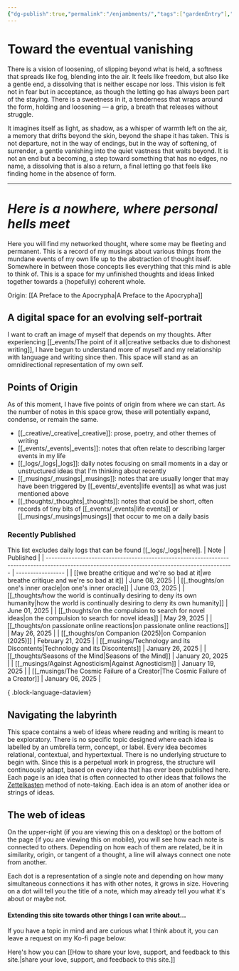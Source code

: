```yaml
---
{"dg-publish":true,"permalink":"/enjambments/","tags":["gardenEntry"],"noteIcon":""}
---
```


# Toward the eventual vanishing
There is a vision of loosening, of slipping beyond what is held, a softness that spreads like fog, blending into the air. It feels like freedom, but also like a gentle end, a dissolving that is neither escape nor loss. This vision is felt not in fear but in acceptance, as though the letting go has always been part of the staying. There is a sweetness in it, a tenderness that wraps around the form, holding and loosening — a grip, a breath that releases without struggle.

It imagines itself as light, as shadow, as a whisper of warmth left on the air, a memory that drifts beyond the skin, beyond the shape it has taken. This is not departure, not in the way of endings, but in the way of softening, of surrender, a gentle vanishing into the quiet vastness that waits beyond. It is not an end but a becoming, a step toward something that has no edges, no name, a dissolving that is also a return, a final letting go that feels like finding home in the absence of form.

---
# *Here is a nowhere, where personal hells meet*

Here you will find my networked thought, where some may be fleeting and permanent. This is a record of my musings about various things from the mundane events of my own life up to the abstraction of thought itself. Somewhere in between those concepts lies everything that this mind is able to think of. This is a space for my unfinished thoughts and ideas linked together towards a (hopefully) coherent whole.

Origin: [[A Preface to the Apocrypha\|A Preface to the Apocrypha]]

## A digital space for an evolving self-portrait
I want to craft an image of myself that depends on my thoughts. After experiencing 
[[_events/The point of it all\|creative setbacks due to dishonest writing]], I have begun to understand more of myself and my relationship with language and writing since then. This space will stand as an omnidirectional representation of my own self.

## Points of Origin
As of this moment, I have five points of origin from where we can start. As the number of notes in this space grow, these will potentially expand, condense, or remain the same.

* [[_creative/_creative\|_creative]]: prose, poetry, and other themes of writing
* [[_events/_events\|_events]]: notes that often relate to describing larger events in my life
* [[_logs/_logs\|_logs]]: daily notes focusing on small moments in a day or unstructured ideas that I'm thinking about recently
* [[_musings/_musings\|_musings]]: notes that are usually longer that may have been triggered by [[_events/_events\|life events]] as what was just mentioned above
* [[_thoughts/_thoughts\|_thoughts]]: notes that could be short, often records of tiny bits of [[_events/_events\|life events]] or [[_musings/_musings\|musings]] that occur to me on a daily basis

### Recently Published


<div class="transclusion internal-embed is-loaded"><div class="markdown-embed">



This list excludes daily logs that can be found [[_logs/_logs\|here]].
| Note                                                                                                                                            | Published         |
| ----------------------------------------------------------------------------------------------------------------------------------------------- | ----------------- |
| [[we breathe critique and we're so bad at it\|we breathe critique and we're so bad at it]]                                                   | June 08, 2025     |
| [[_thoughts/on one's inner oracle\|on one's inner oracle]]                                                                                   | June 03, 2025     |
| [[_thoughts/how the world is continually desiring to deny its own humanity\|how the world is continually desiring to deny its own humanity]] | June 01, 2025     |
| [[_thoughts/on the compulsion to search for novel ideas\|on the compulsion to search for novel ideas]]                                       | May 29, 2025      |
| [[_thoughts/on passionate online reactions\|on passionate online reactions]]                                                                 | May 26, 2025      |
| [[_thoughts/on Companion (2025)\|on Companion (2025)]]                                                                                       | February 21, 2025 |
| [[_musings/Technology and its Discontents\|Technology and its Discontents]]                                                                  | January 26, 2025  |
| [[_thoughts/Seasons of the Mind\|Seasons of the Mind]]                                                                                       | January 20, 2025  |
| [[_musings/Against Agnosticism\|Against Agnosticism]]                                                                                        | January 19, 2025  |
| [[_musings/The Cosmic Failure of a Creator\|The Cosmic Failure of a Creator]]                                                                | January 06, 2025  |

{ .block-language-dataview}


</div></div>


## Navigating the labyrinth
This space contains a web of ideas where reading and writing is meant to be exploratory. There is no specific topic designed where each idea is labelled by an umbrella term, concept, or label. Every idea becomes relational, contextual, and hypertextual. There is no underlying structure to begin with. Since this is a perpetual work in progress, the structure will continuously adapt, based on every idea that has ever been published here. Each page is an idea that is often connected to other ideas that follows the [Zettelkasten](https://zettelkasten.de/introduction/) method of note-taking. Each idea is an atom of another idea or strings of ideas.

## The web of ideas
On the upper-right (if you are viewing this on a desktop) or the bottom of the page (if you are viewing this on mobile), you will see how each note is connected to others. Depending on how each of them are related, be it in similarity, origin, or tangent of a thought, a line will always connect one note from another.

Each dot is a representation of a single note and depending on how many simultaneous connections it has with other notes, it grows in size. Hovering on a dot will tell you the title of a note, which may already tell you what it's about or maybe not.

#### Extending this site towards other things I can write about...
If you have a topic in mind and are curious what I think about it, you can leave a request on my Ko-fi page below:

Here's how you can [[How to share your love, support, and feedback to this site.\|share your love, support, and feedback to this site.]]
